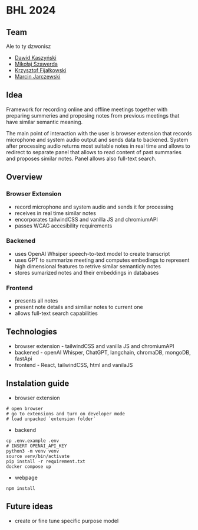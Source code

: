 # BHL 2024
## Team
Ale to ty dzwonisz

- [Dawid Kaszyński](https://github.com/dawidkasz)
- [Mikołaj Szawerda](https://github.com/MikolajSzawerda)
- [Krzysztof Fijałkowski](https://github.com/kfijalkowski1)
- [Marcin Jarczewski](https://github.com/Percival33)

## Idea

Framework for recording online and offline meetings together with preparing summeries and proposing notes from previous meetings that have similar semantic meaning.

The main point of interaction with the user is browser extension that records microphone and system audio output and sends data to backened. System after processing audio returns most suitable notes in real time and allows to redirect to separate panel that allows to read content of past summaries and proposes similar notes. Panel allows also full-text search. 

## Overview 

### Browser Extension
- record microphone and system audio and sends it for processing
- receives in real time similar notes
- encorporates tailwindCSS and vanilla JS and chromiumAPI 
- passes WCAG accesibility requirements

### Backened
- uses OpenAI Whsiper speech-to-text model to create transcript
- uses GPT to summarize meeting and computes embedings to represent high dimensional features  to retrive similar semanticly notes
- stores sumarized notes and their embeddings in databases

### Frontend
- presents all notes
- present note details and similiar notes to current one
- allows full-text search capabilities


## Technologies 
- browser extension - tailwindCSS and vanilla JS and chromiumAPI 
- backened - openAI Whisper, ChatGPT, langchain, chromaDB, mongoDB, fastApi
- frontend - React, tailwindCSS, html and vanilaJS

## Instalation guide

- browser extension
```shell
# open browser 
# go to extensions and turn on developer mode
# load unpacked `extension folder`
```

- backend
```shell
cp .env.example .env
# INSERT OPENAI_API_KEY
python3 -m venv venv
source venv/bin/activate
pip install -r requirement.txt
docker compose up
```

- webpage
```shell
npm install
```

## Future ideas
- create or fine tune specific purpose model